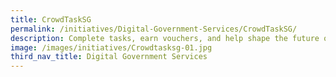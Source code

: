 ```yaml
---
title: CrowdTaskSG
permalink: /initiatives/Digital-Government-Services/CrowdTaskSG/
description: Complete tasks, earn vouchers, and help shape the future of Singapore!
image: /images/initiatives/Crowdtasksg-01.jpg
third_nav_title: Digital Government Services
---
```

